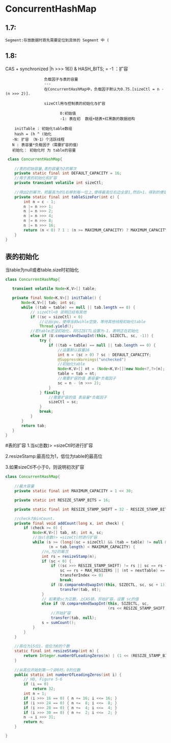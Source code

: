 ConcurrentHashMap
===
1.7:
---
    Segment:存放数据时首先需要定位到具体的 Segment 中 (
    

1.8:
---
 CAS + synchronized |h >>> 16)) & HASH_BITS; = -1 ：扩容


                     负载因子与表的容量
                     ---
                     在ConcurrentHashMap中，负载因子默认为0.75.[sizeCtl = n - (n >>> 2)].

                     sizeCtl用与控制表的初始化与扩容

                            0:初始值
                            -1: 表在初  数组+链表+红黑数的数据结构
 
        initTable : 初始化table数组
        hash = (h ^ (始化
       -N: 扩容 （N-1）个活跃线程 
       N : 表容量*负载因子（需要扩容的值） 
       初始化： 初始化时 为 table的容量
```java
 class ConcurrentHashMap{
        
    //表的初始容量,表的容量为2的幂次   
    private static final int DEFAULT_CAPACITY = 16; 
    //用于表的初始化和扩容
    private transient volatile int sizeCtl;
                           
    //得出2的幂次，把最高为的1右移到每一位上,使得最高位右边全是1,然后+1，得到的便是2的幂次
    private static final int tableSizeFor(int c) {
        int n = c - 1;
        n |= n >>> 1;
        n |= n >>> 2;
        n |= n >>> 4;
        n |= n >>> 8;
        n |= n >>> 16;
        return (n < 0) ? 1 : (n >= MAXIMUM_CAPACITY) ? MAXIMUM_CAPACITY : n + 1;    
    }
}
```   

表的初始化
-----
当table为null或者table.size时初始化
```java
class ConcurrentHashMap{  

   transient volatile Node<K,V>[] table; 

   private final Node<K,V>[] initTable() {
       Node<K,V>[] tab; int sc;
       while ((tab = table) == null || tab.length == 0) {  
           // sizeCtl<0 说明已经有其他
           if ((sc = sizeCtl) < 0)   
               //让出cpu，使得当前wihle空旋，等待其他线程初始化table
               Thread.yield(); 
           //若table还没初始化，将SIZECTL设置为-1，表明正在初始化
           else if (U.compareAndSwapInt(this, SIZECTL, sc, -1)) {
               try {
                   if ((tab = table) == null || tab.length == 0) { 
                       //设置默认容量16
                       int n = (sc > 0) ? sc : DEFAULT_CAPACITY;
                       @SuppressWarnings("unchecked")  
                       //初始化table
                       Node<K,V>[] nt = (Node<K,V>[])new Node<?,?>[n];
                       table = tab = nt;
                       //需要扩容的值 表容量*负载因子
                       sc = n - (n >>> 2);
                   }
               } finally { 
                   //需要扩容的值 表容量*负载因子
                   sizeCtl = sc;
               }
               break;
           }
       }
       return tab;
   }
}
```    

#表的扩容
1.当s(总数)> =sizeCtl时进行扩容

2.resizeStamp:最高位为1，低位为table的最高位

3.如果sizeCtl不小于0，则说明初次扩容
```java
class ConcurrentHashMap{
                        
    //最大容量
    private static final int MAXIMUM_CAPACITY = 1 << 30;  

    private static int RESIZE_STAMP_BITS = 16;

    private static final int RESIZE_STAMP_SHIFT = 32 - RESIZE_STAMP_BITS;

    //check为binCount，
    private final void addCount(long x, int check) {
        if (check >= 0) {
            Node<K,V>[] tab, nt; int n, sc;  
            //当s(总数)> =sizeCtl时进行扩容
            while (s >= (long)(sc = sizeCtl) && (tab = table) != null &&
                   (n = tab.length) < MAXIMUM_CAPACITY) {    
                //n,为2的幂次
                int rs = resizeStamp(n);
                if (sc < 0) {
                    if ((sc >>> RESIZE_STAMP_SHIFT) != rs || sc == rs + 1 ||
                        sc == rs + MAX_RESIZERS || (nt = nextTable) == null ||
                        transferIndex <= 0)
                        break;
                    if (U.compareAndSwapInt(this, SIZECTL, sc, sc + 1))
                        transfer(tab, nt);
                }    
                // 如果是sc为正数，上CAS锁，开始扩容，设置 sc的值
                else if (U.compareAndSwapInt(this, SIZECTL, sc,
                                             (rs << RESIZE_STAMP_SHIFT) + 2))   
                    //开始扩容
                    transfer(tab, null);
                s = sumCount();
            }
        }
    }         
          
    //高位为15位1，低位为0的个数
    static final int resizeStamp(int n) {
        return Integer.numberOfLeadingZeros(n) | (1 << (RESIZE_STAMP_BITS - 1));
    }       
          
    //从高位开始到第一个非0时，0的位数
    public static int numberOfLeadingZeros(int i) {
        // HD, Figure 5-6
        if (i == 0)
            return 32;
        int n = 1;
        if (i >>> 16 == 0) { n += 16; i <<= 16; }
        if (i >>> 24 == 0) { n +=  8; i <<=  8; }
        if (i >>> 28 == 0) { n +=  4; i <<=  4; }
        if (i >>> 30 == 0) { n +=  2; i <<=  2; }
        n -= i >>> 31;
        return n;
    }

}
```
